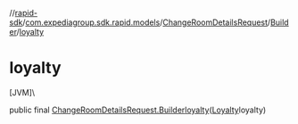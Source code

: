 //[rapid-sdk](../../../../index.md)/[com.expediagroup.sdk.rapid.models](../../index.md)/[ChangeRoomDetailsRequest](../index.md)/[Builder](index.md)/[loyalty](loyalty.md)

# loyalty

[JVM]\

public final [ChangeRoomDetailsRequest.Builder](index.md)[loyalty](loyalty.md)([Loyalty](../../-loyalty/index.md)loyalty)
